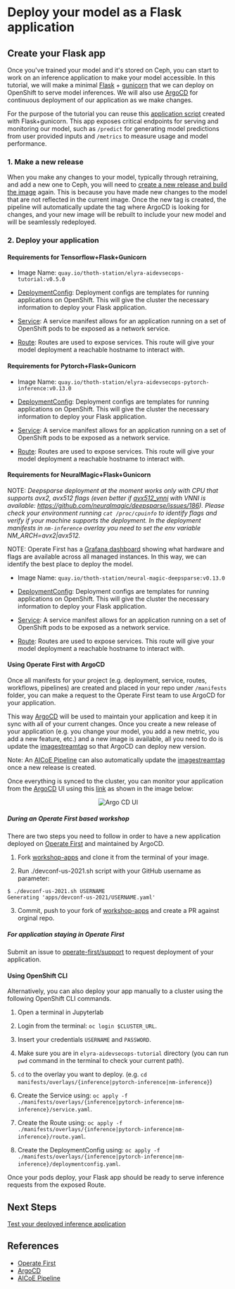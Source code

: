 # Deploy your model as a Flask application

## Create your Flask app

Once you've trained your model and it's stored on Ceph, you can start to work on an inference application to make your model accessible. In this tutorial, we will make a minimal [Flask](https://flask.palletsprojects.com/en/2.0.x/) + [gunicorn](https://docs.gunicorn.org/en/stable/index.html) that we can deploy on OpenShift to serve model inferences. We will also use [ArgoCD][2] for continuous deployment of our application as we make changes.

For the purpose of the tutorial you can reuse this [application script](../../../wsgi.py) created with Flask+gunicorn. This app exposes critical endpoints for serving and monitoring our model, such as `/predict` for generating model predictions from user provided inputs and `/metrics` to measure usage and model performance.

### 1. Make a new release

When you make any changes to your model, typically through retraining, and add a new one to Ceph, you will need to [create a new release and build the image](../thoth-aicoe-services.md) again. This is because you have made new changes to the model that are not reflected in the current image. Once the new tag is created, the pipeline will automatically update the tag where ArgoCD is looking for changes, and your new image will be rebuilt to include your new model and will be seamlessly redeployed.

### 2. Deploy your application

#### **Requirements for Tensorflow+Flask+Gunicorn**

- Image Name: `quay.io/thoth-station/elyra-aidevsecops-tutorial:v0.5.0`

- [DeploymentConfig](../../../manifests/overlays/inference/deploymentconfig.yaml): Deployment configs are templates for running applications on OpenShift. This will give the cluster the necessary information to deploy your Flask application.

- [Service](../../../manifests/base/service.yaml): A service manifest allows for an application running on a set of OpenShift pods to be exposed as a network service.

- [Route](../../../manifests/base/route.yaml): Routes are used to expose services. This route will give your model deployment a reachable hostname to interact with.

#### **Requirements for Pytorch+Flask+Gunicorn**

- Image Name: `quay.io/thoth-station/elyra-aidevsecops-pytorch-inference:v0.13.0`

- [DeploymentConfig](../../../manifests/overlays/pytorch-inference/deploymentconfig.yaml): Deployment configs are templates for running applications on OpenShift. This will give the cluster the necessary information to deploy your Flask application.

- [Service](../../../manifests/overlays/pytorch-inference/service.yaml): A service manifest allows for an application running on a set of OpenShift pods to be exposed as a network service.

- [Route](../../../manifests/overlays/pytorch-inference/route.yaml): Routes are used to expose services. This route will give your model deployment a reachable hostname to interact with.

#### **Requirements for NeuralMagic+Flask+Gunicorn**

NOTE: _Deepsparse deployment at the moment works only with CPU that supports avx2, avx512 flags (even better if [avx512_vnni](https://en.wikichip.org/wiki/x86/avx512_vnni) with VNNI is available: https://github.com/neuralmagic/deepsparse/issues/186). Please check your environment running `cat /proc/cpuinfo` to identify flags and verify if your machine supports the deployment. In the deployment manifests in `nm-inference` overlay you need to set the env variable NM_ARCH=avx2|avx512._

NOTE: Operate First has a [Grafana dashboard](http://grafana.operate-first.cloud/d/LCLH8kd7z/node-feature-discovery?orgId=1) showing what hardware and flags are available across all managed instances. In this way, we can identify the best place to deploy the model.

- Image Name: `quay.io/thoth-station/neural-magic-deepsparse:v0.13.0`

- [DeploymentConfig](../../../manifests/overlays/nm-inference/deploymentconfig.yaml): Deployment configs are templates for running applications on OpenShift. This will give the cluster the necessary information to deploy your Flask application.

- [Service](../../../manifests/overlays/nm-inference/service.yaml): A service manifest allows for an application running on a set of OpenShift pods to be exposed as a network service.

- [Route](../../../manifests/overlays/nm-inference/route.yaml): Routes are used to expose services. This route will give your model deployment a reachable hostname to interact with.


#### **Using Operate First with ArgoCD**

Once all manifests for your project (e.g. deployment, service, routes, workflows, pipelines) are created and placed in your repo under `/manifests` folder, you can make a request to the Operate First team to use ArgoCD for your application.

This way [ArgoCD][2] will be used to maintain your application and keep it in sync with all of your current changes. Once you create a new release of your application (e.g. you change your model, you add a new metric, you add a new feature, etc.) and a new image is available, all you need to do is update the [imagestreamtag](../../../manifests/overlays/inference/imagestreamtag.yaml#L10) so that ArgoCD can deploy new version.

Note: An [AICoE Pipeline][3] can also automatically update the [imagestreamtag](../../../manifests/overlays/test/imagestreamtag.yaml#L10) once a new release is created.

Once everything is synced to the cluster, you can monitor your application from the [ArgoCD][2] UI using this [link](https://argocd.operate-first.cloud/applications) as shown in the image below:

<div style="text-align:center">
<img alt="Argo CD UI" src="https://raw.githubusercontent.com/thoth-station/elyra-aidevsecops-tutorial/master/docs/images/ArgoCDUI.png">
</div>

##### **During an Operate First based workshop**
There are two steps you need to follow in order to have a new application deployed on [Operate First][1] and maintained by ArgoCD.

1. Fork [workshop-apps](https://github.com/operate-first/workshop-apps) and clone it from the terminal of your image.

2. Run ./devconf-us-2021.sh script with your GitHub username as parameter:

```
$ ./devconf-us-2021.sh USERNAME
Generating 'apps/devconf-us-2021/USERNAME.yaml'
```

3. Commit, push to your fork of [workshop-apps](https://github.com/operate-first/workshop-apps) and create a PR against orginal repo.

##### **For application staying in Operate First**
Submit an issue to [operate-first/support](https://github.com/operate-first/support/issues/new?assignees=&labels=onboarding&template=onboarding_argocd.md&title=) to request deployment of your application.


#### **Using OpenShift CLI**

Alternatively, you can also deploy your app manually to a cluster using the following OpenShift CLI commands.

1. Open a terminal in Jupyterlab

2. Login from the terminal: `oc login $CLUSTER_URL`.

3. Insert your credentials `USERNAME` and `PASSWORD`.

4. Make sure you are in `elyra-aidevsecops-tutorial` directory (you can run `pwd` command in the terminal to check your current path).

5. `cd` to the overlay you want to deploy. (e.g. `cd manifests/overlays/{inference|pytorch-inference|nm-inference}`)

6. Create the Service using: `oc apply -f ./manifests/overlays/{inference|pytorch-inference|nm-inference}/service.yaml`.

6. Create the Route using: `oc apply -f ./manifests/overlays/{inference|pytorch-inference|nm-inference}/route.yaml`.

7. Create the DeploymentConfig using: `oc apply -f ./manifests/overlays/{inference|pytorch-inference|nm-inference}/deploymentconfig.yaml`.

Once your pods deploy, your Flask app should be ready to serve inference requests from the exposed Route.

## Next Steps
[Test your deployed inference application](/docs/source/test-model.md)


## References

* [Operate First][1]
* [ArgoCD][2]
* [AICoE Pipeline][3]

[1]: https://www.operate-first.cloud/
[2]: https://argoproj.github.io/argo-cd/
[3]: https://github.com/AICoE/aicoe-ci
